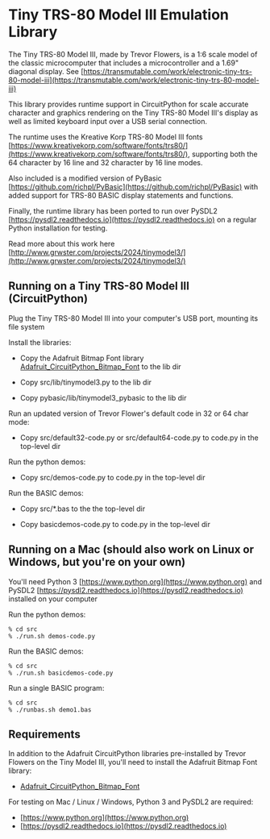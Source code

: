 # Tiny TRS-80 Model III Emulation Library

The Tiny TRS-80 Model III, made by Trevor Flowers, is a 1:6 scale model of the classic microcomputer that includes a microcontroller and a 1.69" diagonal display.
See [https://transmutable.com/work/electronic-tiny-trs-80-model-iii](https://transmutable.com/work/electronic-tiny-trs-80-model-iii)

This library provides runtime support in CircuitPython for scale accurate character and graphics rendering on the Tiny TRS-80 Model III's display as well as limited keyboard input over a USB serial connection.

The runtime uses the Kreative Korp TRS-80 Model III fonts [https://www.kreativekorp.com/software/fonts/trs80/](https://www.kreativekorp.com/software/fonts/trs80/), supporting both the 64 character by 16 line and 32 character by 16 line modes.

Also included is a modified version of PyBasic [https://github.com/richpl/PyBasic](https://github.com/richpl/PyBasic) with added support for TRS-80 BASIC display statements and functions.

Finally, the runtime library has been ported to run over PySDL2 [https://pysdl2.readthedocs.io](https://pysdl2.readthedocs.io) on a regular Python installation for testing.

Read more about this work here [http://www.grwster.com/projects/2024/tinymodel3/](http://www.grwster.com/projects/2024/tinymodel3/)

## Running on a Tiny TRS-80 Model III (CircuitPython)

Plug the Tiny TRS-80 Model III into your computer's USB port, mounting its file system

Install the libraries:

* Copy the Adafruit Bitmap Font library [Adafruit_CircuitPython_Bitmap_Font](https://github.com/adafruit/Adafruit_CircuitPython_Bitmap_Font/) to the lib dir

* Copy src/lib/tinymodel3.py to the lib dir

* Copy pybasic/lib/tinymodel3_pybasic to the lib dir

Run an updated version of Trevor Flower's default code in 32 or 64 char mode:

* Copy src/default32-code.py or src/default64-code.py to code.py in the top-level dir

Run the python demos:

* Copy src/demos-code.py to code.py in the top-level dir

Run the BASIC demos:

* Copy src/*.bas to the the top-level dir

* Copy basicdemos-code.py to code.py in the top-level dir

## Running on a Mac (should also work on Linux or Windows, but you're on your own)

You'll need Python 3 [https://www.python.org](https://www.python.org) and PySDL2 [https://pysdl2.readthedocs.io](https://pysdl2.readthedocs.io) installed on your computer

Run the python demos:
```
% cd src
% ./run.sh demos-code.py
```

Run the BASIC demos:
```
% cd src
% ./run.sh basicdemos-code.py
```

Run a single BASIC program:
```
% cd src
% ./runbas.sh demo1.bas
```

## Requirements

In addition to the Adafruit CircuitPython libraries pre-installed by Trevor Flowers on the Tiny Model III, you'll need to install the Adafruit Bitmap Font library:

* [Adafruit_CircuitPython_Bitmap_Font](https://github.com/adafruit/Adafruit_CircuitPython_Bitmap_Font/)

For testing on Mac / Linux / Windows, Python 3 and PySDL2 are required:

* [https://www.python.org](https://www.python.org)
* [https://pysdl2.readthedocs.io](https://pysdl2.readthedocs.io)

